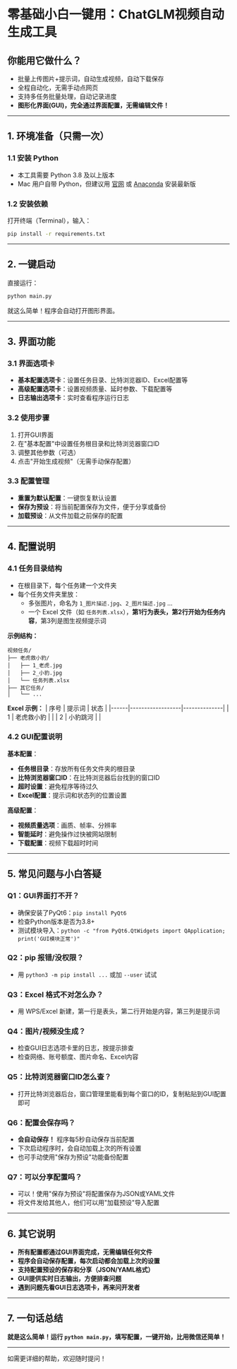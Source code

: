 # 零基础小白一键用：ChatGLM视频自动生成工具

## 你能用它做什么？

- 批量上传图片+提示词，自动生成视频，自动下载保存
- 全程自动化，无需手动点网页
- 支持多任务批量处理，自动记录进度
- **图形化界面(GUI)，完全通过界面配置，无需编辑文件！**

---

## 1. 环境准备（只需一次）

### 1.1 安装 Python

- 本工具需要 Python 3.8 及以上版本
- Mac 用户自带 Python，但建议用 [官网](https://www.python.org/downloads/) 或 [Anaconda](https://www.anaconda.com/) 安装最新版

### 1.2 安装依赖

打开终端（Terminal），输入：

```bash
pip install -r requirements.txt
```

---

## 2. 一键启动

直接运行：

```bash
python main.py
```

就这么简单！程序会自动打开图形界面。

---

## 3. 界面功能

### 3.1 界面选项卡

- **基本配置选项卡**：设置任务目录、比特浏览器ID、Excel配置等
- **高级配置选项卡**：设置视频质量、延时参数、下载配置等
- **日志输出选项卡**：实时查看程序运行日志

### 3.2 使用步骤

1. 打开GUI界面
2. 在"基本配置"中设置任务根目录和比特浏览器窗口ID
3. 调整其他参数（可选）
4. 点击"开始生成视频"（无需手动保存配置）

### 3.3 配置管理

- **重置为默认配置**：一键恢复默认设置
- **保存为预设**：将当前配置保存为文件，便于分享或备份
- **加载预设**：从文件加载之前保存的配置

---

## 4. 配置说明

### 4.1 任务目录结构

- 在根目录下，每个任务建一个文件夹
- 每个任务文件夹里放：
  - 多张图片，命名为 `1_图片描述.jpg`、`2_图片描述.jpg` ...
  - 一个 Excel 文件（如 `任务列表.xlsx`），**第1行为表头，第2行开始为任务内容**，第3列是图生视频提示词

**示例结构：**
```
视频任务/
├── 老虎救小豹/
│   ├── 1_老虎.jpg
│   ├── 2_小豹.jpg
│   └── 任务列表.xlsx
├── 其它任务/
│   └── ...
```

**Excel 示例：**
| 序号 | 提示词           | 状态         |
|------|------------------|--------------|
| 1    | 老虎救小豹       |              |
| 2    | 小豹跳河         |              |

### 4.2 GUI配置说明

**基本配置**：
- **任务根目录**：存放所有任务文件夹的根目录
- **比特浏览器窗口ID**：在比特浏览器后台找到的窗口ID
- **超时设置**：避免程序等待过久
- **Excel配置**：提示词和状态列的位置设置

**高级配置**：
- **视频质量选项**：画质、帧率、分辨率
- **智能延时**：避免操作过快被网站限制
- **下载配置**：视频下载超时时间

---

## 5. 常见问题与小白答疑

### Q1：GUI界面打不开？
- 确保安装了PyQt6：`pip install PyQt6`
- 检查Python版本是否为3.8+
- 测试模块导入：`python -c "from PyQt6.QtWidgets import QApplication; print('GUI模块正常')"`

### Q2：pip 报错/没权限？
- 用 `python3 -m pip install ...` 或加 `--user` 试试

### Q3：Excel 格式不对怎么办？
- 用 WPS/Excel 新建，第一行是表头，第二行开始是内容，第三列是提示词

### Q4：图片/视频没生成？
- 检查GUI日志选项卡里的日志，按提示排查
- 检查网络、账号额度、图片命名、Excel内容

### Q5：比特浏览器窗口ID怎么查？
- 打开比特浏览器后台，窗口管理里能看到每个窗口的ID，复制粘贴到GUI配置即可

### Q6：配置会保存吗？
- **会自动保存！** 程序每5秒自动保存当前配置
- 下次启动程序时，会自动加载上次的所有设置
- 也可手动使用"保存为预设"功能备份配置

### Q7：可以分享配置吗？
- 可以！使用"保存为预设"将配置保存为JSON或YAML文件
- 将文件发给其他人，他们可以用"加载预设"导入配置

---

## 6. 其它说明

- **所有配置都通过GUI界面完成，无需编辑任何文件**
- **程序会自动保存配置，每次启动都会加载上次的设置**
- **支持配置预设的保存和分享（JSON/YAML格式）**
- **GUI提供实时日志输出，方便排查问题**
- **遇到问题先看GUI日志选项卡，再来问开发者**

---

## 7. 一句话总结

**就是这么简单！运行 `python main.py`，填写配置，一键开始，比用微信还简单！**

---

如需更详细的帮助，欢迎随时提问！ 
